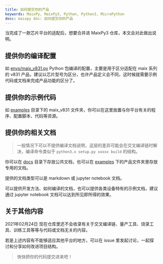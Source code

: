 ```yaml
---
title: 如何提交你的产品
keywords: MaixPy, MaixPy3, Python, Python3, MicroPython
desc: maixpy doc: 如何提交你的产品
---
```


当完成了一款芯片平台的适配后，想要合并进 MaixPy3 仓库，本文会对此做出说明。

## 提供你的编译配置

如 [envs/maix_v831.py](https://github.com/sipeed/MaixPy3/blob/main/envs/maix_v831.py) Python 包编译的配置，主要是用于区分适配在 maix 系列的 v831 产品，建议以芯片型号为区分，也许产品定义会不同，这时候就需要示例代码或文档来完成产品功能的区分了。

## 提供你的示例代码

如 [examples](https://github.com/sipeed/MaixPy3/tree/main/examples) 目录下的 maix_v831 文件夹，你可以在这里放置与你平台有关的程序、配置脚本、代码等资源。

## 提供你的相关文档

> 一般情况下可以不提供编译文档说明，这层的差异可能会在交叉编译链时解决，编译命令类似于 `python3.x setup.py xxxxx build` 的结构。

你可以在 [docs](https://github.com/sipeed/MaixPy3/tree/main/docs) 目录下存放公共文档，也可以在 [examples](https://github.com/sipeed/MaixPy3/tree/main/examples) 下的产品文件夹里存放专用的文档。

提供的文档类型可以是 markdown 或 jupyter notebook 文档。

可以提供开发方法、如何编译的文档，也可以提供各类设备特有的示例文档，建议通过 jupyter notebook 文档可以达到所见即所得的效果。

## 关于其他内容

2021年02月24日 现在仓库里还不会收录有关于交叉编译链、量产工具、烧录工具、训练工具等等与代码或文档无关的内容。

若是上述内容有不能够适应其他平台的地方，可以在 issue 里发起讨论，一起探讨和分享如何改进项目结构。

> 快快把你的代码提交进来吧！
